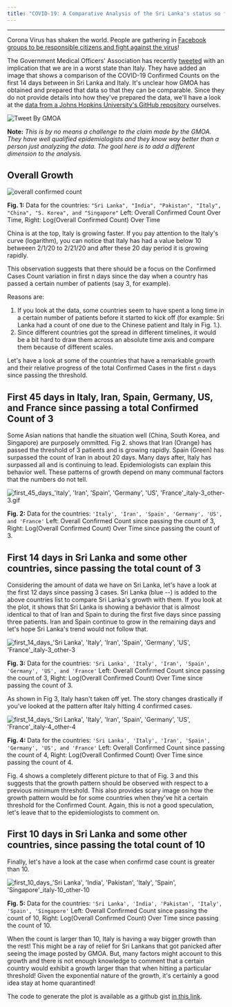 ```yaml
---
title: "COVID-19: A Comparative Analysis of the Sri Lanka's status so far"
---
```


---

Corona Virus has shaken the world. People are gathering in [Facebook groups to be responsible citizens and fight against the virus](https://www.facebook.com/groups/1104689606534855/)!

The Government Medical Officers' Association has recently [tweeted](https://twitter.com/GMOAMU/status/1240598713652764672) with an implication that we are in a worst state than Italy. They have added an image that shows a comparison of the COVID-19 Confirmed Counts on the first 14 days between in Sri Lanka and Italy. It's unclear how GMOA has obtained and prepared that data so that they can be comparable. Since they do not provide details into how they've prepared the data, we'll have a look at the [data from a Johns Hopkins University's GitHub repository](https://github.com/CSSEGISandData/COVID-19/blob/master/csse_covid_19_data/csse_covid_19_time_series/time_series_19-covid-Confirmed.csv) ourselves.

![Tweet By GMOA](https://drive.google.com/uc?export=view&id=1Lkb5Dbma3ElYy3WfrG3L0Q5HbFDy9jAm)


**Note:** *This is by no means a challenge to the claim made by the GMOA. They have well qualified epidemiologists and they know way better than a person just analyzing the data. The goal here is to add a different dimension to the analysis.*

## Overall Growth

![overall confirmed count](https://drive.google.com/uc?export=view&id=1-8R5BvHnTwn4uYDcQ1vSBqBCKkO6-oj3)

**Fig. 1:** Data for the countries: `"Sri Lanka", "India", "Pakistan", "Italy", "China", "S. Korea", and "Singapore"` Left: Overall Confirmed Count Over Time, Right: Log(Overall Confirmed Count) Over Time

China is at the top, Italy is growing faster. If you pay attention to the Italy's curve (logarithm), you can notice that Italy has had a value below 10 betweeen 2/1/20 to 2/21/20 and after these 20 day period it is growing rapidly.

This observation suggests that there should be a focus on the Confirmed Cases Count variation in first n days since the day when a country has passed a certain number of patients (say 3, for example).

Reasons are:
1. If you look at the data, some countries seem to have spent a long time in a certain number of patients before it started to kick off (for example: Sri Lanka had a count of one due to the Chinese patient and Italy in Fig. 1.). 
2. Since different countries got the spread in different timelines, it would be a bit hard to draw them across an absolute time axis and compare them because of different scales.

Let's have a look at some of the countries that have a remarkable growth and their relative progress of the total Confirmed Cases in the first `n` days since passing the threshold.

## First 45 days in Italy, Iran, Spain, Germany, US, and France since passing a total Confirmed Count of 3

Some Asian nations that handle the situation well (China, South Korea, and Singapore) are purposely ommitted. Fig 2. shows that Iran (Orange) has passed the threshold of 3 patients and is growing rapidly. Spain (Green) has surpassed the count of Iran in about 20 days. Many days after, Italy has surpassed all and is continuing to lead. Epidemiologists can explain this behavior well. These patterns of growth depend on many communal factors that the numbers do not tell.


![first_45_days_'Italy', 'Iran', 'Spain', 'Germany', 'US', 'France'_italy-3_other-3.gif](https://drive.google.com/uc?export=view&id=1-9tvA8q9lzROOqoYJXQ2cRFzpNzSsX6K)

**Fig. 2:** Data for the countries: `'Italy', 'Iran', 'Spain', 'Germany', 'US', and 'France'` Left: Overall Confirmed Count since passing the count of 3, Right: Log(Overall Confirmed Count) Over Time since passing the count of 3.

## First 14 days in Sri Lanka and some other countries, since passing the total count of 3

Considering the amount of data we have on Sri Lanka, let's have a look at the first 12 days since passing 3 cases. Sri Lanka (blue --) is added to the above countries list to compare Sri Lanka's growth with them.
If you look at the plot, it shows that Sri Lanka is showing a behavior that is almost identical to that of Iran and Spain to during the first five days since passing three patients. Iran and Spain continue to grow in the remaining days and let's hope Sri Lanka's trend would not follow that.

![first_14_days_'Sri Lanka', 'Italy', 'Iran', 'Spain', 'Germany', 'US', 'France'_italy-3_other-3](https://drive.google.com/uc?export=view&id=1-O40lrdC5xLDiW7_SMhDLWS1CU9efeDE)

**Fig. 3:** Data for the countries: `'Sri Lanka', 'Italy', 'Iran', 'Spain', 'Germany', 'US', and 'France'` Left: Overall Confirmed Count since passing the count of 3, Right: Log(Overall Confirmed Count) Over Time since passing the count of 3.

As shown in Fig 3, Italy hasn't taken off yet. The story changes drastically if you've looked at the pattern after Italy hitting 4 confirmed cases.

![first_14_days_'Sri Lanka', 'Italy', 'Iran', 'Spain', 'Germany', 'US', 'France'_italy-4_other-4](https://drive.google.com/uc?export=view&id=1-Oaecl2QaBojZW47rGOIUDD2bwdhIbVf)

**Fig. 4:** Data for the countries: `'Sri Lanka', 'Italy', 'Iran', 'Spain', 'Germany', 'US', and 'France'` Left: Overall Confirmed Count since passing the count of 4, Right: Log(Overall Confirmed Count) Over Time since passing the count of 4.

Fig. 4 shows a completely different picture to that of Fig. 3 and this suggests that the growth pattern should be observed with respect to a previous minimum threshold. This also provides scary image on how the growth pattern would be for some countries when they've hit a certain threshold for the Confirmed Count.
Again, this is not a good speculation, let's leave that to the epidemiologists to comment on.

## First 10 days in Sri Lanka and some other countries, since passing the total count of 10

Finally, let's have a look at the case when confirmd case count is greater than 10.

![first_10_days_'Sri Lanka', 'India', 'Pakistan', 'Italy', 'Spain', 'Singapore'_italy-10_other-10](https://drive.google.com/uc?export=view&id=1-OoSPjRe1kX02bvwc044TOw9isMNSVj1)


**Fig. 5:** Data for the countries: `'Sri Lanka', 'India', 'Pakistan', 'Italy', 'Spain', 'Singapore'` Left: Overall Confirmed Count since passing the count of 10, Right: Log(Overall Confirmed Count) Over Time since passing the count of 10.

When the count is larger than 10, Italy is having a way bigger growth than the rest! This might be a ray of relief for Sri Lankans that got panicked after seeing the image posted by GMOA. But, many factors might account to this growth and there is not enough knowledge to comment that a certain country would exhibit a growth larger than that when hitting a particular threshold! Given the exponential nature of the growth, it's certainly a good idea stay at home quarantined!

The code to generate the plot is available as a github gist [in this link](https://gist.github.com/rmdsl/8d17fefdad0a46e702d95320b561a3f8).
